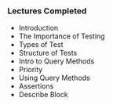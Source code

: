 ### Lectures Completed ###

* Introduction
* The Importance of Testing
* Types of Test
* Structure of Tests
* Intro to Query Methods
* Priority
* Using Query Methods
* Assertions
* Describe Block